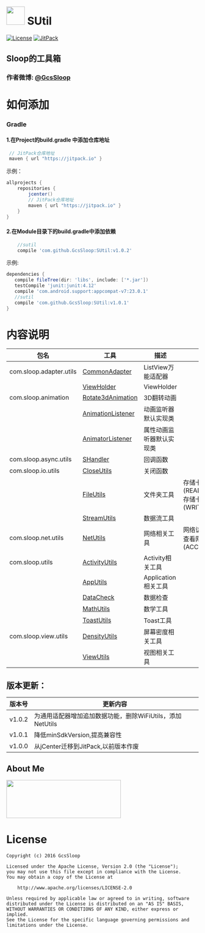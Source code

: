 # <img src="http://ww4.sinaimg.cn/large/005Xtdi2jw1f2jnvfza9bj3074074wew.jpg" width=48 /> SUtil
[![License](https://img.shields.io/badge/license-Apache%202-green.svg)](https://www.apache.org/licenses/LICENSE-2.0)
[![JitPack](https://jitpack.io/v/GcsSloop/SUtil.svg)](https://jitpack.io/#GcsSloop/SUtil)

## Sloop的工具箱
### 作者微博: [@GcsSloop](http://weibo.com/GcsSloop)

# 如何添加
### Gradle
#### 1.在Project的build.gradle 中添加仓库地址
``` gradle
 // JitPack仓库地址
 maven { url "https://jitpack.io" }
```

示例：
``` gradle
allprojects {
    repositories {
        jcenter()
        // JitPack仓库地址
        maven { url "https://jitpack.io" }
    }
}
```
#### 2.在Module目录下的build.gradle中添加依赖
```gradle
    //sutil
    compile 'com.github.GcsSloop:SUtil:v1.0.2'
```

示例:
 ``` gradle
dependencies {
    compile fileTree(dir: 'libs', include: ['*.jar'])
    testCompile 'junit:junit:4.12'
    compile 'com.android.support:appcompat-v7:23.0.1'
    //sutil
    compile 'com.github.GcsSloop:SUtil:v1.0.1'
}
```

# 内容说明

 包名                   | 工具 | 描述 | 所需权限
 -----------------------|------|------|---------
com.sloop.adapter.utils | [CommonAdapter](https://github.com/GcsSloop/SUtil/blob/master/library/src/main/java/com/sloop/adapter/utils/CommonAdapter.java)     | ListView万能适配器        | 
                        | [ViewHolder](https://github.com/GcsSloop/SUtil/blob/master/library/src/main/java/com/sloop/adapter/utils/ViewHolder.java)           | ViewHolder                |
com.sloop.animation     | [Rotate3dAnimation](https://github.com/GcsSloop/SUtil/blob/master/library/src/main/java/com/sloop/animation/Rotate3dAnimation.java) | 3D翻转动画                |
                        | [AnimationListener](https://github.com/GcsSloop/SUtil/blob/master/library/src/main/java/com/sloop/animation/AnimationListener.java) | 动画监听器默认实现类      |
                        | [AnimatorListener](https://github.com/GcsSloop/SUtil/blob/master/library/src/main/java/com/sloop/animation/AnimatorListener.java)   | 属性动画监听器默认实现类  |
com.sloop.async.utils   | [SHandler](https://github.com/GcsSloop/SUtil/blob/master/library/src/main/java/com/sloop/async/utils/SHandler.java)                 | 回调函数                  |
com.sloop.io.utils      | [CloseUtils](https://github.com/GcsSloop/SUtil/blob/master/library/src/main/java/com/sloop/io/utils/CloseUtils.java)                | 关闭函数                  |
                        | [FileUtils](https://github.com/GcsSloop/SUtil/blob/master/library/src/main/java/com/sloop/io/utils/FileUtils.java)                  | 文件夹工具                | 存储卡读取(READ_EXTERNAL_STORAGE) <br/> 存储卡写入(WRITE_EXTERNAL_STORAGE)
                        | [StreamUtils](https://github.com/GcsSloop/SUtil/blob/master/library/src/main/java/com/sloop/io/utils/StreamUtils.java)              | 数据流工具                |
com.sloop.net.utils     | [NetUtils](https://github.com/GcsSloop/SUtil/blob/master/library/src/main/java/com/sloop/net/utils/NetUtils.java)                   | 网络相关工具              | 网络访问(INTERNET) <br/> 查看网络状态(ACCESS_NETWORK_STATE)
com.sloop.utils         | [ActivityUtils](https://github.com/GcsSloop/SUtil/blob/master/library/src/main/java/com/sloop/utils/ActivityUtils.java)             | Activity相关工具          |
                        | [AppUtils](https://github.com/GcsSloop/SUtil/blob/master/library/src/main/java/com/sloop/utils/AppUtils.java)                       | Application相关工具       |
                        | [DataCheck](https://github.com/GcsSloop/SUtil/blob/master/library/src/main/java/com/sloop/utils/DataCheck.java)                     | 数据检查                  |
                        | [MathUtils](https://github.com/GcsSloop/SUtil/blob/master/library/src/main/java/com/sloop/utils/MathUtils.java)                     | 数学工具                  |
                        | [ToastUtils](https://github.com/GcsSloop/SUtil/blob/master/library/src/main/java/com/sloop/utils/ToastUtils.java)                   | Toast工具                 |
com.sloop.view.utils    | [DensityUtils](https://github.com/GcsSloop/SUtil/blob/master/library/src/main/java/com/sloop/view/utils/DensityUtils.java)          | 屏幕密度相关工具          |
                        | [ViewUtils](https://github.com/GcsSloop/SUtil/blob/master/library/src/main/java/com/sloop/view/utils/ViewUtils.java)                | 视图相关工具              |

## 版本更新：
版本号 | 更新内容
:-----:| ------------
v1.0.2 | 为通用适配器增加追加数据功能，删除WiFiUtils，添加NetUtils
v1.0.1 | 降低minSdkVersion,提高兼容性
v1.0.0 | 从jCenter迁移到JitPack,以前版本作废



## About Me

<a href="https://github.com/GcsSloop/SloopBlog/blob/master/FINDME.md" target="_blank"> <img src="http://ww4.sinaimg.cn/large/005Xtdi2gw1f1qn89ihu3j315o0dwwjc.jpg" width=300 height=100 /> </a>

# License
```
Copyright (c) 2016 GcsSloop

Licensed under the Apache License, Version 2.0 (the "License");
you may not use this file except in compliance with the License.
You may obtain a copy of the License at

    http://www.apache.org/licenses/LICENSE-2.0

Unless required by applicable law or agreed to in writing, software
distributed under the License is distributed on an "AS IS" BASIS,
WITHOUT WARRANTIES OR CONDITIONS OF ANY KIND, either express or implied.
See the License for the specific language governing permissions and
limitations under the License.
```

